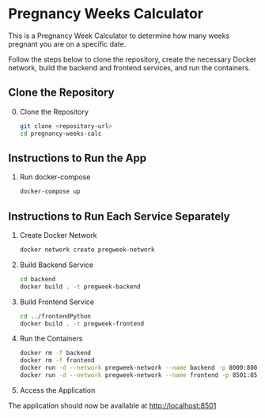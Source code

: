 # Pregnancy Weeks Calculator

This is a Pregnancy Week Calculator to determine how many weeks pregnant you are on a specific date.


Follow the steps below to clone the repository, create the necessary Docker network, build the backend and frontend services, and run the containers.

## Clone the Repository

0. Clone the Repository
    ```bash
    git clone <repository-url>
    cd pregnancy-weeks-calc
    ```

## Instructions to Run the App

1. Run docker-compose
    ```bash
    docker-compose up
    ```

## Instructions to Run Each Service Separately

1. Create Docker Network

    ```bash
    docker network create pregweek-network
    ```

2. Build Backend Service

    ```bash
    cd backend
    docker build . -t pregweek-backend
    ```

3. Build Frontend Service

    ```bash
    cd ../frontendPython
    docker build . -t pregweek-frontend
    ```

4. Run the Containers

    ```bash
    docker rm -f backend
    docker rm -f frontend
    docker run -d --network pregweek-network --name backend -p 8000:8000 pregweek-backend
    docker run -d --network pregweek-network --name frontend -p 8501:8501 -e URL_BASE=http://backend:8000 pregweek-frontend
    ```

5. Access the Application

The application should now be available at [http://localhost:8501](http://localhost:8501)
